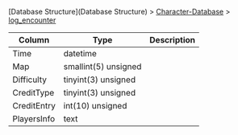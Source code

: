 [Database Structure](Database Structure) > [Character-Database](Character-Database) > [log_encounter](log_encounter)

Column | Type | Description
--- | --- | ---
Time | datetime | 
Map | smallint(5) unsigned | 
Difficulty | tinyint(3) unsigned | 
CreditType | tinyint(3) unsigned | 
CreditEntry | int(10) unsigned | 
PlayersInfo | text | 
